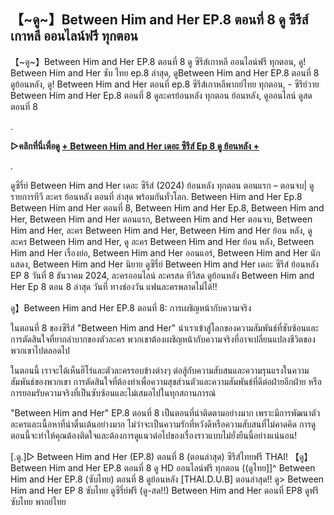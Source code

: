 ## 【~ดู~】Between Him and Her EP.8 ตอนที่ 8 ดู ซีรีส์เกาหลี ออนไลน์ฟรี ทุกตอน

【~ดู~】Between Him and Her EP.8 ตอนที่ 8 ดู ซีรีส์เกาหลี ออนไลน์ฟรี ทุกตอน, ดู! Between Him and Her ซับ ไทย ep.8 ล่าสุด, ดูBetween Him and Her EP.8 ตอนที่ 8 ดูย้อนหลัง, ดู! Between Him and Her ตอนที่ ep.8 ซีรีส์เกาหลีพากย์ไทย ทุกตอน, - ซีรีย์วาย Between Him and Her Ep.8 ตอนที่ 8 ดูละครย้อนหลัง ทุกตอน ย้อนหลัง, ดูออนไลน์ ดูสด ตอนที่ 8

.

**▷คลิกที่นี่เพื่อดู [+ Between Him and Her เดอะ ซีรีส์ Ep 8 ดู ย้อนหลัง +](https://top.flixmax.stream/th/tv/230779-1-8/)**

.

ดูซีรี่ย์ Between Him and Her เดอะ ซีรีส์ (2024) ย้อนหลัง ทุกตอน ตอนแรก – ตอนจบ| ดู รายการทีวี ละคร ย้อนหลัง ตอนที่ ล่าสุด พร้อมกันทั่วโลก. Between Him and Her Ep.8 Between Him and Her ตอนที่ 8, Between Him and Her Ep.8, Between Him and Her, Between Him and Her ตอนแรก, Between Him and Her ตอนจบ, Between Him and Her, ละคร Between Him and Her, Between Him and Her ย้อน หลัง, ดู ละคร Between Him and Her, ดู ละคร Between Him and Her ย้อน หลัง, Between Him and Her เรื่องย่อ, Between Him and Her ออนแอร์, Between Him and Her นักแสดง, Between Him and Her นิยาย ดูซีรี่ย์ Between Him and Her เดอะ ซีรีส์ ย้อนหลัง EP 8 วันที่ 8 ธันวาคม 2024, ละครออนไลน์ ละครสด ทีวีสด ดูย้อนหลัง Between Him and Her Ep 8 ตอน 8 ล่าสุด วันที่ ทางช่องวัน แฟนละครพลาดไม่ได้!!

ดู】Between Him and Her EP.8 ตอนที่ 8: การเผชิญหน้ากับความจริง

ในตอนที่ 8 ของซีรีส์ "Between Him and Her" นำเราเข้าสู่โลกของความสัมพันธ์ที่ซับซ้อนและการตัดสินใจที่ยากลำบากของตัวละคร พวกเขาต้องเผชิญหน้ากับความจริงที่อาจเปลี่ยนแปลงชีวิตของพวกเขาไปตลอดไป

ในตอนนี้ เราจะได้เห็นฮีโร่และตัวละครรอบข้างต่างๆ ต่อสู้กับความสับสนและความรุนแรงในความสัมพันธ์ของพวกเขา การตัดสินใจที่ต้องทำเพื่อความสุขส่วนตัวและความสัมพันธ์ที่ดีต่อฝ่ายอีกฝ่าย หรือการยอมรับความจริงที่เป็นซับซ้อนและไม่เสมอไปในทุกสถานการณ์

"Between Him and Her" EP.8 ตอนที่ 8 เป็นตอนที่น่าติดตามอย่างมาก เพราะมีการพัฒนาตัวละครและเนื้อหาที่น่าตื่นเต้นอย่างมาก ไม่ว่าจะเป็นความรักที่หวังดีหรือความสับสนที่ไม่คาดคิด การดูตอนนี้จะทำให้คุณต้องติดใจและต้องการดูแนวต่อไปของเรื่องราวแบบไม่ยั่งยืนนี้อย่างแน่นอน!

[.ดู.]▷ Between Him and Her (EP.8) ตอนที่ 8 (ตอนล่าสุด) ซีรีส์ไทยฟรี THAI!
【ดู】Between Him and Her EP.8 ตอนที่ 8 ดู HD ออนไลน์ฟรี ทุกตอน
((ดูไทย]]^ Between Him and Her EP.8 (ซับไทย) ตอนที่ 8 ดูย้อนหลัง [THAI.D.U.B] ตอนล่าสุด!!
ดู> Between Him and Her EP 8 ซับไทย ดูซีรี่ย์ฟรี
(ดู-สด!!) Between Him and Her ตอนที่ EP8 ดูฟรี ซับไทย พากย์ไทย
